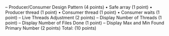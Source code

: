 – Producer/Consumer Design Pattern (4 points)
    • Safe array (1 point)
    • Producer thread (1 point)
    • Consumer thread (1 point)
    • Consumer waits (1 point)
– Live Threads Adjustment (2 points)
    – Display Number of Threads (1 point)
    – Display Number of Files Done (1 point)
    – Display Max and Min Found Primary Number (2 points)
Total: (10 points)
